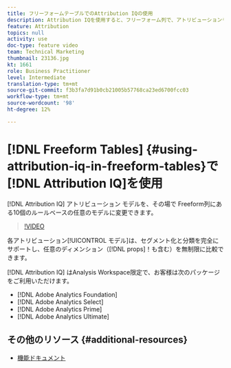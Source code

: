 ```yaml
---
title: フリーフォームテーブルでのAttribution IQの使用
description: Attribution IQを使用すると、フリーフォーム列で、アトリビューションモデルを任意の10個のルールベースモデルにその場で変更できます。
feature: Attribution
topics: null
activity: use
doc-type: feature video
team: Technical Marketing
thumbnail: 23136.jpg
kt: 1661
role: Business Practitioner
level: Intermediate
translation-type: tm+mt
source-git-commit: f3b3fa7d91b0cb21005b57768ca23ed6700fcc03
workflow-type: tm+mt
source-wordcount: '98'
ht-degree: 12%

---
```



# [!DNL Freeform Tables] {#using-attribution-iq-in-freeform-tables}で[!DNL Attribution IQ]を使用

[!DNL Attribution IQ] アトリビューション  モデルを、その場で  Freeform列にある10個のルールベースの任意のモデルに変更できます。

>[!VIDEO](https://video.tv.adobe.com/v/23136/?quality=12)

各アトリビューション[!UICONTROL モデル]は、セグメント化と分類を完全にサポートし、任意のディメンション（[!DNL props]！も含む）を無制限に比較できます。

[!DNL Attribution IQ] はAnalysis Workspace限定で、お客様は次のパッケージをご利用いただけます。

* [!DNL Adobe Analytics Foundation]
* [!DNL Adobe Analytics Select]
* [!DNL Adobe Analytics Prime]
* [!DNL Adobe Analytics Ultimate]

## その他のリソース {#additional-resources}

* [機能ドキュメント](https://marketing.adobe.com/resources/help/ja_JP/analytics/analysis-workspace/attribution.html)